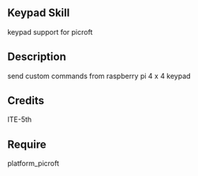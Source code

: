## Keypad Skill
keypad support for picroft

## Description 
send custom commands from raspberry pi  4 x 4  keypad

## Credits 
ITE-5th

## Require 
platform_picroft 

